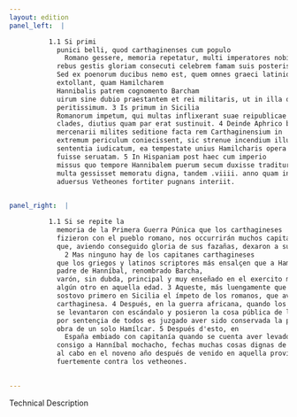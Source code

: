```yaml
---
layout: edition
panel_left:  |

          1.1 Si primi
            punici belli, quod carthaginenses cum populo
              Romano gessere, memoria repetatur, multi imperatores nobis ocurrent, qui ex
            rebus gestis gloriam consecuti celebrem famam suis posteris reliquerunt. 2
            Sed ex poenorum ducibus nemo est, quem omnes graeci latinique scriptores magis
            extollant, quam Hamilcharem
            Hannibalis patrem cognomento Barcham
            uirum sine dubio praestantem et rei militaris, ut in illa quisque aetate poterat,
            peritissimum. 3 Is primum in Sicilia
            Romanorum impetum, qui multas inflixerant suae reipublicae
            clades, diutius quam par erat sustinuit. 4 Deinde Aphrico bello cum
            mercenarii milites seditione facta rem Carthaginensium in
            extremum periculum coniecissent, sic strenue incendium illud restinxit, ut sit omnium
            sententia iudicatum, ea tempestate unius Hamilcharis opera patriam
            fuisse seruatam. 5 In Hispaniam post haec cum imperio
            missus quo tempore Hannibalem puerum secum duxisse traditur, cum
            multa gessisset memoratu digna, tandem .viiii. anno quam in eam prouinciam uenerat,
            aduersus Vetheones fortiter pugnans interiit.
        

panel_right:  |

          1.1 Si se repite la
            memoria de la Primera Guerra Púnica que los carthagineses
            fizieron con el pueblo romano, nos occurrirán muchos capitanes
            que, aviendo conseguido gloria de sus fazañas, dexaron a sus successores honrosa fama.
              2 Mas ninguno hay de los capitanes carthagineses
            que los griegos y latinos scriptores más ensalçen que a Hamílcar,
            padre de Hanníbal, renombrado Barcha,
            varón, sin dubda, principal y muy enseñado en el exercito militar como podiera aver
            algún otro en aquella edad. 3 Aqueste, más luengamente que la razón quería,
            sostovo primero en Sicilia el ímpeto de los romanos, que avían induzido muchas pérdidas y rompimientos a su república
            carthaginesa. 4 Después, en la guerra africana, quando los guerreros soldados
            se levantaron con escándalo y posieron la cosa pública de los carthagineses en extremo peligro, él apagó tan strenuamente aquel fuego, que
            por sentençia de todos es juzgado aver sido conservada la patria en aquel tiempo por
            obra de un solo Hamílcar. 5 Después d'esto, en
              España embiado con capitanía quando se cuenta aver levado
            consigo a Hanníbal mochacho, fechas muchas cosas dignas de memoria,
            al cabo en el noveno año después de venido en aquella provincia, murió peleando
            fuertemente contra los vetheones.
        

---
```


 Technical Description 

        